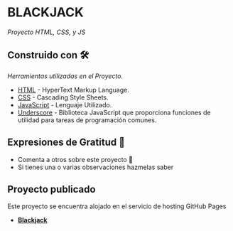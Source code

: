 # BLACKJACK

_Proyecto HTML, CSS, y JS_

## Construido con 🛠️

_Herramientas utilizadas en el Proyecto._

- [HTML](https://developer.mozilla.org/es/docs/Web/HTML) - HyperText Markup Language.
- [CSS](https://developer.mozilla.org/es/docs/Web/CSS) - Cascading Style Sheets.
- [JavaScript](https://developer.mozilla.org/es/docs/Web/JavaScript) - Lenguaje Utilizado.
- [Underscore](https://underscorejs.org/) - Biblioteca JavaScript que proporciona funciones de utilidad para tareas de programación comunes.

## Expresiones de Gratitud 🎁

- Comenta a otros sobre este proyecto 📢
- Si tienes una o varias observaciones hazmelas saber 

## Proyecto publicado

Este proyecto se encuentra alojado en el servicio de hosting GitHub Pages

- **[Blackjack](https://josue173.github.io/Blackjack/)**